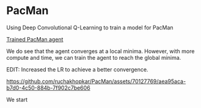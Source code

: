 # PacMan
Using Deep Convolutional Q-Learning to train a model for PacMan


[Trained PacMan agent](https://github.com/ruchakhopkar/PacMan/assets/70127769/0f94b886-c179-4177-9d2b-697e145c5858)

We do see that the agent converges at a local minima.
However, with more compute and time, we can train the agent to reach the global minima.

EDIT: Increased the LR to achieve a better convergence.



https://github.com/ruchakhopkar/PacMan/assets/70127769/aea95aca-b7d0-4c50-884b-7f902c7be606

We start 
